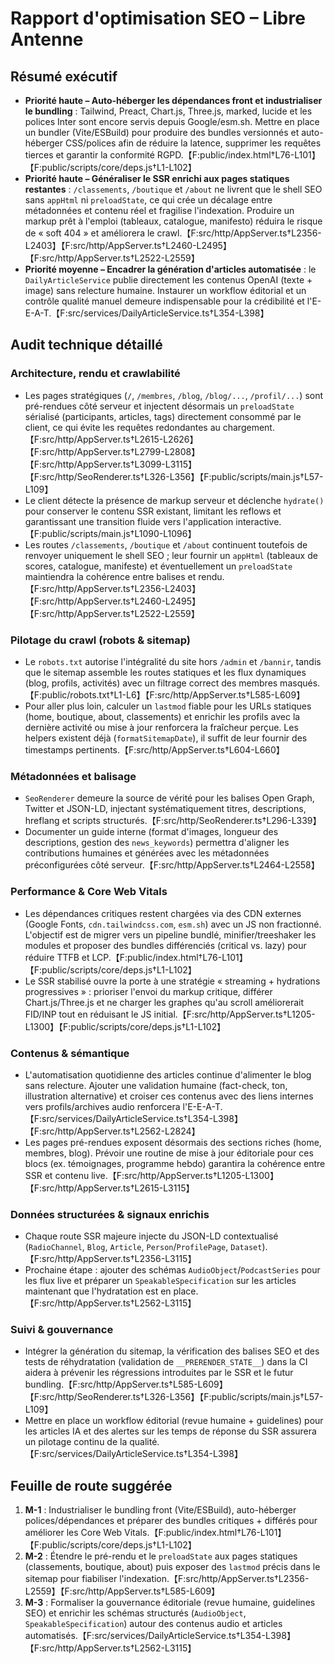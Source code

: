 # Rapport d'optimisation SEO – Libre Antenne

## Résumé exécutif
- **Priorité haute – Auto-héberger les dépendances front et industrialiser le bundling** : Tailwind, Preact, Chart.js, Three.js, marked, lucide et les polices Inter sont encore servis depuis Google/esm.sh. Mettre en place un bundler (Vite/ESBuild) pour produire des bundles versionnés et auto-héberger CSS/polices afin de réduire la latence, supprimer les requêtes tierces et garantir la conformité RGPD.【F:public/index.html†L76-L101】【F:public/scripts/core/deps.js†L1-L102】
- **Priorité haute – Généraliser le SSR enrichi aux pages statiques restantes** : `/classements`, `/boutique` et `/about` ne livrent que le shell SEO sans `appHtml` ni `preloadState`, ce qui crée un décalage entre métadonnées et contenu réel et fragilise l'indexation. Produire un markup prêt à l'emploi (tableaux, catalogue, manifesto) réduira le risque de « soft 404 » et améliorera le crawl.【F:src/http/AppServer.ts†L2356-L2403】【F:src/http/AppServer.ts†L2460-L2495】【F:src/http/AppServer.ts†L2522-L2559】
- **Priorité moyenne – Encadrer la génération d'articles automatisée** : le `DailyArticleService` publie directement les contenus OpenAI (texte + image) sans relecture humaine. Instaurer un workflow éditorial et un contrôle qualité manuel demeure indispensable pour la crédibilité et l'E-E-A-T.【F:src/services/DailyArticleService.ts†L354-L398】

## Audit technique détaillé

### Architecture, rendu et crawlabilité
- Les pages stratégiques (`/`, `/membres`, `/blog`, `/blog/...`, `/profil/...`) sont pré-rendues côté serveur et injectent désormais un `preloadState` sérialisé (participants, articles, tags) directement consommé par le client, ce qui évite les requêtes redondantes au chargement.【F:src/http/AppServer.ts†L2615-L2626】【F:src/http/AppServer.ts†L2799-L2808】【F:src/http/AppServer.ts†L3099-L3115】【F:src/http/SeoRenderer.ts†L326-L356】【F:public/scripts/main.js†L57-L109】
- Le client détecte la présence de markup serveur et déclenche `hydrate()` pour conserver le contenu SSR existant, limitant les reflows et garantissant une transition fluide vers l'application interactive.【F:public/scripts/main.js†L1090-L1096】
- Les routes `/classements`, `/boutique` et `/about` continuent toutefois de renvoyer uniquement le shell SEO ; leur fournir un `appHtml` (tableaux de scores, catalogue, manifeste) et éventuellement un `preloadState` maintiendra la cohérence entre balises et rendu.【F:src/http/AppServer.ts†L2356-L2403】【F:src/http/AppServer.ts†L2460-L2495】【F:src/http/AppServer.ts†L2522-L2559】

### Pilotage du crawl (robots & sitemap)
- Le `robots.txt` autorise l'intégralité du site hors `/admin` et `/bannir`, tandis que le sitemap assemble les routes statiques et les flux dynamiques (blog, profils, activités) avec un filtrage correct des membres masqués.【F:public/robots.txt†L1-L6】【F:src/http/AppServer.ts†L585-L609】
- Pour aller plus loin, calculer un `lastmod` fiable pour les URLs statiques (home, boutique, about, classements) et enrichir les profils avec la dernière activité ou mise à jour renforcera la fraîcheur perçue. Les helpers existent déjà (`formatSitemapDate`), il suffit de leur fournir des timestamps pertinents.【F:src/http/AppServer.ts†L604-L660】

### Métadonnées et balisage
- `SeoRenderer` demeure la source de vérité pour les balises Open Graph, Twitter et JSON-LD, injectant systématiquement titres, descriptions, hreflang et scripts structurés.【F:src/http/SeoRenderer.ts†L296-L339】
- Documenter un guide interne (format d'images, longueur des descriptions, gestion des `news_keywords`) permettra d'aligner les contributions humaines et générées avec les métadonnées préconfigurées côté serveur.【F:src/http/AppServer.ts†L2464-L2558】

### Performance & Core Web Vitals
- Les dépendances critiques restent chargées via des CDN externes (Google Fonts, `cdn.tailwindcss.com`, `esm.sh`) avec un JS non fractionné. L'objectif est de migrer vers un pipeline bundlé, minifier/treeshaker les modules et proposer des bundles différenciés (critical vs. lazy) pour réduire TTFB et LCP.【F:public/index.html†L76-L101】【F:public/scripts/core/deps.js†L1-L102】
- Le SSR stabilisé ouvre la porte à une stratégie « streaming + hydrations progressives » : prioriser l'envoi du markup critique, différer Chart.js/Three.js et ne charger les graphes qu'au scroll améliorerait FID/INP tout en réduisant le JS initial.【F:src/http/AppServer.ts†L1205-L1300】【F:public/scripts/core/deps.js†L1-L102】

### Contenus & sémantique
- L'automatisation quotidienne des articles continue d'alimenter le blog sans relecture. Ajouter une validation humaine (fact-check, ton, illustration alternative) et croiser ces contenus avec des liens internes vers profils/archives audio renforcera l'E-E-A-T.【F:src/services/DailyArticleService.ts†L354-L398】【F:src/http/AppServer.ts†L2562-L2824】
- Les pages pré-rendues exposent désormais des sections riches (home, membres, blog). Prévoir une routine de mise à jour éditoriale pour ces blocs (ex. témoignages, programme hebdo) garantira la cohérence entre SSR et contenu live.【F:src/http/AppServer.ts†L1205-L1300】【F:src/http/AppServer.ts†L2615-L3115】

### Données structurées & signaux enrichis
- Chaque route SSR majeure injecte du JSON-LD contextualisé (`RadioChannel`, `Blog`, `Article`, `Person`/`ProfilePage`, `Dataset`).【F:src/http/AppServer.ts†L2356-L3115】
- Prochaine étape : ajouter des schémas `AudioObject`/`PodcastSeries` pour les flux live et préparer un `SpeakableSpecification` sur les articles maintenant que l'hydratation est en place.【F:src/http/AppServer.ts†L2562-L3115】

### Suivi & gouvernance
- Intégrer la génération du sitemap, la vérification des balises SEO et des tests de réhydratation (validation de `__PRERENDER_STATE__`) dans la CI aidera à prévenir les régressions introduites par le SSR et le futur bundling.【F:src/http/AppServer.ts†L585-L609】【F:src/http/SeoRenderer.ts†L326-L356】【F:public/scripts/main.js†L57-L109】
- Mettre en place un workflow éditorial (revue humaine + guidelines) pour les articles IA et des alertes sur les temps de réponse du SSR assurera un pilotage continu de la qualité.【F:src/services/DailyArticleService.ts†L354-L398】

## Feuille de route suggérée
1. **M-1** : Industrialiser le bundling front (Vite/ESBuild), auto-héberger polices/dépendances et préparer des bundles critiques + différés pour améliorer les Core Web Vitals.【F:public/index.html†L76-L101】【F:public/scripts/core/deps.js†L1-L102】
2. **M-2** : Étendre le pré-rendu et le `preloadState` aux pages statiques (classements, boutique, about) puis exposer des `lastmod` précis dans le sitemap pour fiabiliser l'indexation.【F:src/http/AppServer.ts†L2356-L2559】【F:src/http/AppServer.ts†L585-L609】
3. **M-3** : Formaliser la gouvernance éditoriale (revue humaine, guidelines SEO) et enrichir les schémas structurés (`AudioObject`, `SpeakableSpecification`) autour des contenus audio et articles automatisés.【F:src/services/DailyArticleService.ts†L354-L398】【F:src/http/AppServer.ts†L2562-L3115】
